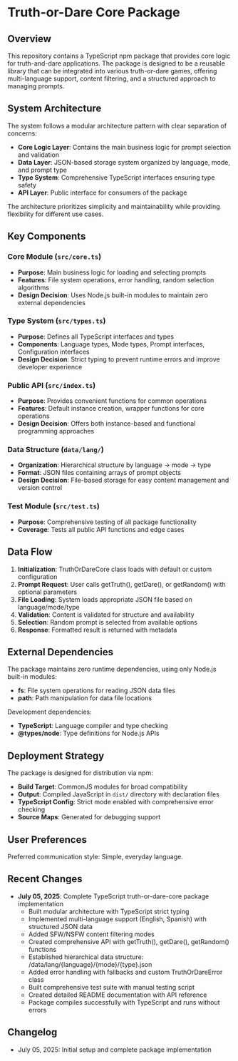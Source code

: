 # Truth-or-Dare Core Package

## Overview

This repository contains a TypeScript npm package that provides core logic for truth-and-dare applications. The package is designed to be a reusable library that can be integrated into various truth-or-dare games, offering multi-language support, content filtering, and a structured approach to managing prompts.

## System Architecture

The system follows a modular architecture pattern with clear separation of concerns:

- **Core Logic Layer**: Contains the main business logic for prompt selection and validation
- **Data Layer**: JSON-based storage system organized by language, mode, and prompt type
- **Type System**: Comprehensive TypeScript interfaces ensuring type safety
- **API Layer**: Public interface for consumers of the package

The architecture prioritizes simplicity and maintainability while providing flexibility for different use cases.

## Key Components

### Core Module (`src/core.ts`)
- **Purpose**: Main business logic for loading and selecting prompts
- **Features**: File system operations, error handling, random selection algorithms
- **Design Decision**: Uses Node.js built-in modules to maintain zero external dependencies

### Type System (`src/types.ts`)
- **Purpose**: Defines all TypeScript interfaces and types
- **Components**: Language types, Mode types, Prompt interfaces, Configuration interfaces
- **Design Decision**: Strict typing to prevent runtime errors and improve developer experience

### Public API (`src/index.ts`)
- **Purpose**: Provides convenient functions for common operations
- **Features**: Default instance creation, wrapper functions for core operations
- **Design Decision**: Offers both instance-based and functional programming approaches

### Data Structure (`data/lang/`)
- **Organization**: Hierarchical structure by language → mode → type
- **Format**: JSON files containing arrays of prompt objects
- **Design Decision**: File-based storage for easy content management and version control

### Test Module (`src/test.ts`)
- **Purpose**: Comprehensive testing of all package functionality
- **Coverage**: Tests all public API functions and edge cases

## Data Flow

1. **Initialization**: TruthOrDareCore class loads with default or custom configuration
2. **Prompt Request**: User calls getTruth(), getDare(), or getRandom() with optional parameters
3. **File Loading**: System loads appropriate JSON file based on language/mode/type
4. **Validation**: Content is validated for structure and availability
5. **Selection**: Random prompt is selected from available options
6. **Response**: Formatted result is returned with metadata

## External Dependencies

The package maintains zero runtime dependencies, using only Node.js built-in modules:
- **fs**: File system operations for reading JSON data files
- **path**: Path manipulation for data file locations

Development dependencies:
- **TypeScript**: Language compiler and type checking
- **@types/node**: Type definitions for Node.js APIs

## Deployment Strategy

The package is designed for distribution via npm:
- **Build Target**: CommonJS modules for broad compatibility
- **Output**: Compiled JavaScript in `dist/` directory with declaration files
- **TypeScript Config**: Strict mode enabled with comprehensive error checking
- **Source Maps**: Generated for debugging support

## User Preferences

Preferred communication style: Simple, everyday language.

## Recent Changes

- **July 05, 2025**: Complete TypeScript truth-or-dare-core package implementation
  - Built modular architecture with TypeScript strict typing
  - Implemented multi-language support (English, Spanish) with structured JSON data
  - Added SFW/NSFW content filtering modes  
  - Created comprehensive API with getTruth(), getDare(), getRandom() functions
  - Established hierarchical data structure: /data/lang/{language}/{mode}/{type}.json
  - Added error handling with fallbacks and custom TruthOrDareError class
  - Built comprehensive test suite with manual testing script
  - Created detailed README documentation with API reference
  - Package compiles successfully with TypeScript and runs without errors

## Changelog

- July 05, 2025: Initial setup and complete package implementation